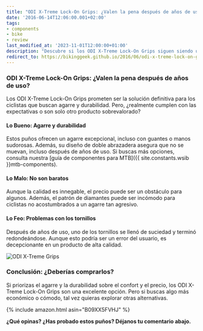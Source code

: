 ```yaml
---
title: "ODI X-Treme Lock-On Grips: ¿Valen la pena después de años de uso?"
date: '2016-06-14T12:06:00.001+02:00'
tags:
- components
- bike
- review
last_modified_at: '2023-11-01T12:00:00+01:00'
description: "Descubre si los ODI X-Treme Lock-On Grips siguen siendo una buena opción después de años de uso. ¿Son realmente tan buenos como dicen?"
redirect_to: https://bikinggeek.github.io/2016/06/odi-x-treme-lock-on-grips-long-term-review.html
---
```


### ODI X-Treme Lock-On Grips: ¿Valen la pena después de años de uso?

Los ODI X-Treme Lock-On Grips prometen ser la solución definitiva para los ciclistas que buscan agarre y durabilidad. Pero, ¿realmente cumplen con las expectativas o son solo otro producto sobrevalorado?

#### Lo Bueno: Agarre y durabilidad

Estos puños ofrecen un agarre excepcional, incluso con guantes o manos sudorosas. Además, su diseño de doble abrazadera asegura que no se muevan, incluso después de años de uso. Si buscas más opciones, consulta nuestra [guía de componentes para MTB]({{ site.constants.wsib }}mtb-components).

#### Lo Malo: No son baratos

Aunque la calidad es innegable, el precio puede ser un obstáculo para algunos. Además, el patrón de diamantes puede ser incómodo para ciclistas no acostumbrados a un agarre tan agresivo.

#### Lo Feo: Problemas con los tornillos

Después de años de uso, uno de los tornillos se llenó de suciedad y terminó redondeándose. Aunque esto podría ser un error del usuario, es decepcionante en un producto de alta calidad.

![ODI X-Treme Grips](https://2.bp.blogspot.com/-uJe-qWm2bnQ/V1U7OjcEOiI/AAAAAAAAAzg/6OsmgboVpkU7XHGRiQpIjqmneWf2NWSnwCLcB/s200/odi%2Bx-treme%2Bgrips%2Bpackage.jpg)

### Conclusión: ¿Deberías comprarlos?

Si priorizas el agarre y la durabilidad sobre el confort y el precio, los ODI X-Treme Lock-On Grips son una excelente opción. Pero si buscas algo más económico o cómodo, tal vez quieras explorar otras alternativas.

{% include amazon.html asin="B09XX5FVHJ" %}

**¿Qué opinas? ¿Has probado estos puños? Déjanos tu comentario abajo.**
